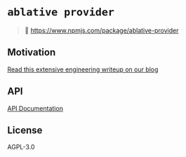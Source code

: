# `ablative provider`

> 🔗 https://www.npmjs.com/package/ablative-provider


## Motivation

[Read this extensive engineering writeup on our blog](https://sambacha.github.io/primitives/2021/12/20/Web3-Technical-Debt-Creep.html)


## API

[API Documentation](https://manifoldfinance.github.io/ablative-provider/)


## License

AGPL-3.0
